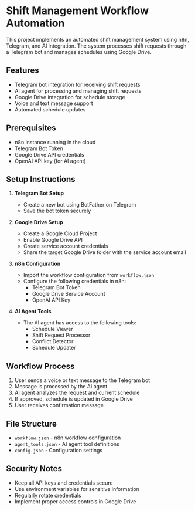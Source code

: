 # Shift Management Workflow Automation

This project implements an automated shift management system using n8n, Telegram, and AI integration. The system processes shift requests through a Telegram bot and manages schedules using Google Drive.

## Features

- Telegram bot integration for receiving shift requests
- AI agent for processing and managing shift requests
- Google Drive integration for schedule storage
- Voice and text message support
- Automated schedule updates

## Prerequisites

- n8n instance running in the cloud
- Telegram Bot Token
- Google Drive API credentials
- OpenAI API key (for AI agent)

## Setup Instructions

1. **Telegram Bot Setup**
   - Create a new bot using BotFather on Telegram
   - Save the bot token securely

2. **Google Drive Setup**
   - Create a Google Cloud Project
   - Enable Google Drive API
   - Create service account credentials
   - Share the target Google Drive folder with the service account email

3. **n8n Configuration**
   - Import the workflow configuration from `workflow.json`
   - Configure the following credentials in n8n:
     - Telegram Bot Token
     - Google Drive Service Account
     - OpenAI API Key

4. **AI Agent Tools**
   - The AI agent has access to the following tools:
     - Schedule Viewer
     - Shift Request Processor
     - Conflict Detector
     - Schedule Updater

## Workflow Process

1. User sends a voice or text message to the Telegram bot
2. Message is processed by the AI agent
3. AI agent analyzes the request and current schedule
4. If approved, schedule is updated in Google Drive
5. User receives confirmation message

## File Structure

- `workflow.json` - n8n workflow configuration
- `agent_tools.json` - AI agent tool definitions
- `config.json` - Configuration settings

## Security Notes

- Keep all API keys and credentials secure
- Use environment variables for sensitive information
- Regularly rotate credentials
- Implement proper access controls in Google Drive 